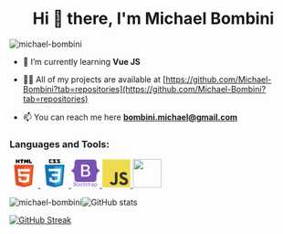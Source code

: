 <h1 align="center">Hi 👋 there, I'm Michael Bombini</h1>
<p align="left"> <img src="https://komarev.com/ghpvc/?username=michael-bombini&label=Profile%20views&color=0e75b6&style=flat" alt="michael-bombini" /> </p>



- 🌱 I’m currently learning **Vue JS**

- 👨‍💻 All of my projects are available at [https://github.com/Michael-Bombini?tab=repositories](https://github.com/Michael-Bombini?tab=repositories)

- 📫 You can reach me here **bombini.michael@gmail.com**


<h3 align="left">Languages and Tools:</h3>

<p align="left"> <a href="https://www.w3.org/html/" target="_blank" rel="noreferrer"> <img src="https://raw.githubusercontent.com/devicons/devicon/master/icons/html5/html5-original-wordmark.svg" alt="html5" width="50" height="50"/> </a> <a href="https://www.w3schools.com/css/" target="_blank" rel="noreferrer"> <img src="https://raw.githubusercontent.com/devicons/devicon/master/icons/css3/css3-original-wordmark.svg" alt="css3" width="50" height="50"/> </a> <a href="https://getbootstrap.com" target="_blank" rel="noreferrer"> <img src="https://raw.githubusercontent.com/devicons/devicon/master/icons/bootstrap/bootstrap-plain-wordmark.svg" alt="bootstrap" width="50" height="50"/> </a> <a href="https://developer.mozilla.org/en-US/docs/Web/JavaScript" target="_blank" rel="noreferrer"> <img src="https://raw.githubusercontent.com/devicons/devicon/master/icons/javascript/javascript-original.svg" alt="javascript" width="50" height="50"/> </a>
 <a href="https://vuejs.org/" target="_blank">
    <img src="https://cdn.icon-icons.com/icons2/2107/PNG/512/file_type_vue_icon_130078.png" width="50" height="50"/>
 </a>
</p>

<p><img align="left" src="https://github-readme-stats.vercel.app/api/top-langs?username=michael-bombini&hide=html&show_icons=true&theme=tokyonight&locale=en&layout=compact" alt="michael-bombini" /></p>

![GitHub stats](https://github-readme-stats.vercel.app/api?username=Michael-Bombini&show_icons=true&theme=tokyonight)

[![GitHub Streak](http://github-readme-streak-stats.herokuapp.com?user=Michael-Bombini&theme=tokyonight&date_format=M%20j%5B%2C%20Y%5D)](https://git.io/streak-stats)

  
